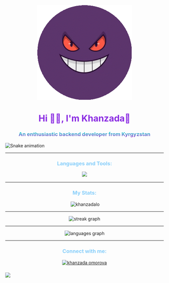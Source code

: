 <div align="center">
  <img src="./gengar_r.gif" alt="My Project GIF">
</div>


<h1 style="color: #8A2BE2" align="center">Hi 👋🏻, I'm Khanzada💜</h1>
<h3 style="background: -webkit-linear-gradient(top, #00ffd2, #9932CC); -webkit-background-clip: text; -webkit-text-fill-color: transparent" align="center">An enthusiastic backend developer from Kyrgyzstan</h3>


<img align="center" src="https://profile-readme-generator.com/assets/snake.svg" alt="Snake animation" />

---
<h3 style="color: #87CEFA" align="center"> Languages and Tools:</h3>
<p align="center">
  <a href="https://skillicons.dev">
    <img src="https://skillicons.dev/icons?i=python,django,html,css,js,docker,postman,git,github" />
  </a>
</p>

---
<h3 style="color: #87CEFA" align="center">My Stats:</h3>

<div align="center">
  <p>&nbsp;<img align="center" src="https://github-readme-stats.vercel.app/api?username=khanzadalo&show_icons=true&theme=tokyonight" alt="khanzadalo" /></p>

---
<img src="https://streak-stats.demolab.com?user=khanzadalo&locale=en&mode=weekly&theme=tokyonight&hide_border=true&border_radius=100&date_format=j M[ Y]&order=3" height="300" alt="streak graph" />

---
<img src="https://github-readme-stats.vercel.app/api/top-langs?username=khanzadalo&locale=en&hide_title=false&layout=compact&card_width=320&langs_count=5&theme=tokyonight&hide_border=true&order=2" height="203" alt="languages graph"  />

---
</div>

<h3 style="color: #87CEFA" align="center">Connect with me:</h3>
<p align="center">
<a href="https://linkedin.com/in/khanzada omorova" target="blank"><img align="center" src="https://raw.githubusercontent.com/rahuldkjain/github-profile-readme-generator/master/src/images/icons/Social/linked-in-alt.svg" alt="khanzada omorova" height="30" width="40" /></a>
</p>

###

[![](https://visitcount.itsvg.in/api?id=khanzadalo&icon=1&color=12)](https://visitcount.itsvg.in)

###
